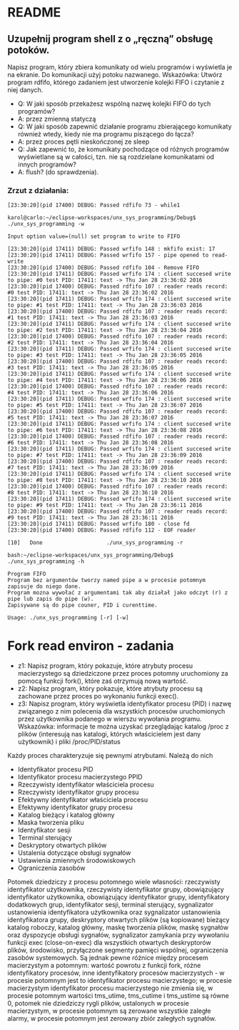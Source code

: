 # README #



## Uzupełnij program shell z o „ręczną” obsługę potoków.

Napisz program, który zbiera komunikaty od wielu programów i wyświetla je na ekranie. Do komunikacji użyj potoku nazwanego. Wskazówka: Utwórz program rdfifo, którego zadaniem jest utworzenie kolejki FIFO i czytanie z niej danych.

* Q: W jaki sposób przekażesz wspólną nazwę kolejki FIFO do tych programów?
* A: przez zmienną statyczą
* Q: W jaki sposób zapewnić działanie programu zbierającego komunikaty również wtedy, kiedy nie ma programu piszącego do łącza?
* A: przez proces pętli nieskończonej ze sleep
* Q: Jak zapewnić to, że komunikaty pochodzące od różnych programów wyświetlane są w całości, tzn. nie są rozdzielane  komunikatami od innych programów?
* A: flush? (do sprawdzenia).

### Zrzut z działania:

```
[23:30:20](pid 17400) DEBUG: Passed rdfifo 73 - while1

karol@carlo:~/eclipse-workspaces/unx_sys_programming/Debug$ ./unx_sys_programming -w

Input option value=(null) set program to write to FIFO

[23:30:20](pid 17411) DEBUG: Passed wrfifo 148 : mkfifo exist: 17
[23:30:20](pid 17411) DEBUG: Passed wrfifo 157 - pipe opened to read-write
[23:30:20](pid 17400) DEBUG: Passed rdfifo 104 - Remove FIFO
[23:30:20](pid 17411) DEBUG: Passed wrfifo 174 : client succesed write to pipe: #0 test PID: 17411: text -> Thu Jan 28 23:36:02 2016
[23:30:20](pid 17400) DEBUG: Passed rdfifo 107 : reader reads record: #0 test PID: 17411: text -> Thu Jan 28 23:36:02 2016
[23:30:20](pid 17411) DEBUG: Passed wrfifo 174 : client succesed write to pipe: #1 test PID: 17411: text -> Thu Jan 28 23:36:03 2016
[23:30:20](pid 17400) DEBUG: Passed rdfifo 107 : reader reads record: #1 test PID: 17411: text -> Thu Jan 28 23:36:03 2016
[23:30:20](pid 17411) DEBUG: Passed wrfifo 174 : client succesed write to pipe: #2 test PID: 17411: text -> Thu Jan 28 23:36:04 2016
[23:30:20](pid 17400) DEBUG: Passed rdfifo 107 : reader reads record: #2 test PID: 17411: text -> Thu Jan 28 23:36:04 2016
[23:30:20](pid 17411) DEBUG: Passed wrfifo 174 : client succesed write to pipe: #3 test PID: 17411: text -> Thu Jan 28 23:36:05 2016
[23:30:20](pid 17400) DEBUG: Passed rdfifo 107 : reader reads record: #3 test PID: 17411: text -> Thu Jan 28 23:36:05 2016
[23:30:20](pid 17411) DEBUG: Passed wrfifo 174 : client succesed write to pipe: #4 test PID: 17411: text -> Thu Jan 28 23:36:06 2016
[23:30:20](pid 17400) DEBUG: Passed rdfifo 107 : reader reads record: #4 test PID: 17411: text -> Thu Jan 28 23:36:06 2016
[23:30:20](pid 17411) DEBUG: Passed wrfifo 174 : client succesed write to pipe: #5 test PID: 17411: text -> Thu Jan 28 23:36:07 2016
[23:30:20](pid 17400) DEBUG: Passed rdfifo 107 : reader reads record: #5 test PID: 17411: text -> Thu Jan 28 23:36:07 2016
[23:30:20](pid 17411) DEBUG: Passed wrfifo 174 : client succesed write to pipe: #6 test PID: 17411: text -> Thu Jan 28 23:36:08 2016
[23:30:20](pid 17400) DEBUG: Passed rdfifo 107 : reader reads record: #6 test PID: 17411: text -> Thu Jan 28 23:36:08 2016
[23:30:20](pid 17411) DEBUG: Passed wrfifo 174 : client succesed write to pipe: #7 test PID: 17411: text -> Thu Jan 28 23:36:09 2016
[23:30:20](pid 17400) DEBUG: Passed rdfifo 107 : reader reads record: #7 test PID: 17411: text -> Thu Jan 28 23:36:09 2016
[23:30:20](pid 17411) DEBUG: Passed wrfifo 174 : client succesed write to pipe: #8 test PID: 17411: text -> Thu Jan 28 23:36:10 2016
[23:30:20](pid 17400) DEBUG: Passed rdfifo 107 : reader reads record: #8 test PID: 17411: text -> Thu Jan 28 23:36:10 2016
[23:30:20](pid 17411) DEBUG: Passed wrfifo 174 : client succesed write to pipe: #9 test PID: 17411: text -> Thu Jan 28 23:36:11 2016
[23:30:20](pid 17400) DEBUG: Passed rdfifo 107 : reader reads record: #9 test PID: 17411: text -> Thu Jan 28 23:36:11 2016
[23:30:20](pid 17411) DEBUG: Passed wrfifo 180 - close fd
[23:30:20](pid 17400) DEBUG: Passed rdfifo 112 - EOF reader

[10]   Done                    ./unx_sys_programming -r

bash:~/eclipse-workspaces/unx_sys_programming/Debug$ ./unx_sys_programming -h

Program FIFO
Program bez argumentów tworzy named pipe a w procesie potomnym zapisuje do niego dane.
Program mozna wywołać z argumentami tak aby działał jako odczyt (r) z pipe lub zapis do pipe (w).
Zapisywane są do pipe couner, PID i curenttime.

Usage: ./unx_sys_programming [-r] [-w]
```

# Fork read environ - zadania

* z1: Napisz program, który pokazuje, które atrybuty procesu macierzystego są dziedziczone przez proces potomny  uruchomiony za pomocą funkcji fork(), które zaś otrzymują nową wartość.
* z2: Napisz program, który pokazuje, które atrybuty procesu są zachowane przez proces po wykonaniu funkcji exec().
* z3: Napisz program, który wyświetla identyfikator procesu (PID) i nazwę związanego z nim polecenia dla wszystkich procesów uruchomionych przez użytkownika podanego w wierszu wywołania programu. Wskazówka: informacje te można uzyskać przeglądając katalog /proc z plików (interesują nas katalogi, których właścicielem jest dany  użytkownik) i pliki /proc/PID/status
 
Każdy proces charakteryzuje się pewnymi atrybutami. Należą do nich

 * Identyfikator procesu PID
 * Identyfikator procesu macierzystego PPID
 * Rzeczywisty identyfikator właściciela procesu
 * Rzeczywisty identyfikator grupy procesu
 * Efektywny identyfikator właściciela procesu
 * Efektywny identyfikator grupy procesu
 * Katalog bieżący i katalog główny
 * Maska tworzenia pliku
 * Identyfikator sesji
 * Terminal sterujący
 * Deskryptory otwartych plików
 * Ustalenia dotyczące obsługi sygnałów
 * Ustawienia zmiennych środowiskowych
 * Ograniczenia zasobów
 
Potomek dziedziczy z procesu potomnego wiele własności: rzeczywisty identyfikator użytkownika, rzeczywisty identyfikator grupy, obowiązujący identyfikator użytkownika, obowiązujący identyfikator grupy, identyfikatory dodatkowych grup, identyfikator sesji, terminal sterujący, sygnalizator ustanowienia identyfikatora użytkownika oraz sygnalizator ustanowienia identyfikatora grupy, deskryptory otwartych plików (są kopiowane) bieżący katalog roboczy, katalog główny,
 maskę tworzenia plików, maskę sygnałów oraz dyspozycje obsługi sygnałów, sygnalizator zamykania przy wywołaniu funkcji exec (close-on-exec) dla wszystkich otwartych deskryptorów plików, środowisko, przyłączone segmenty pamięci wspólnej,
 ograniczenia zasobów systemowych. Są jednak pewne różnice między procesem macierzystym a potomnym:
 wartość powrotu z funkcji fork, różne identyfikatory procesów, inne identyfikatory procesów macierzystych - w procesie potomnym jest to identyfikator procesu macierzystego; w procesie macierzystym identyfikator procesu macierzystego nie zmienia się, w procesie potomnym wartości tms_utime, tms_cutime i tms_ustime są równe 0,
 potomek nie dziedziczy rygli plików, ustalonych w procesie macierzystym, w procesie potomnym są zerowane wszystkie zaległe alarmy, w procesie potomnym jest zerowany zbiór zaległych sygnałów.